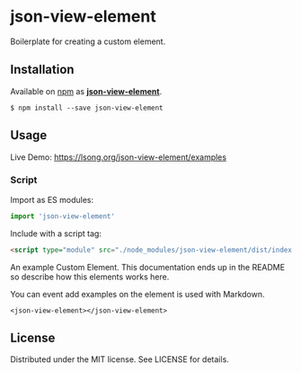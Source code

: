 # json-view-element

Boilerplate for creating a custom element.

## Installation
Available on [npm](https://www.npmjs.com/) as [**json-view-element**](https://www.npmjs.com/package/json-view-element).
```
$ npm install --save json-view-element
```

## Usage

Live Demo: https://lsong.org/json-view-element/examples

### Script

Import as ES modules:

```js
import 'json-view-element'
```

Include with a script tag:

```html
<script type="module" src="./node_modules/json-view-element/dist/index.js">
```

An example Custom Element. This documentation ends up in the
README so describe how this elements works here.

You can event add examples on the element is used with Markdown.

```
<json-view-element></json-view-element>
```

## License

Distributed under the MIT license. See LICENSE for details.